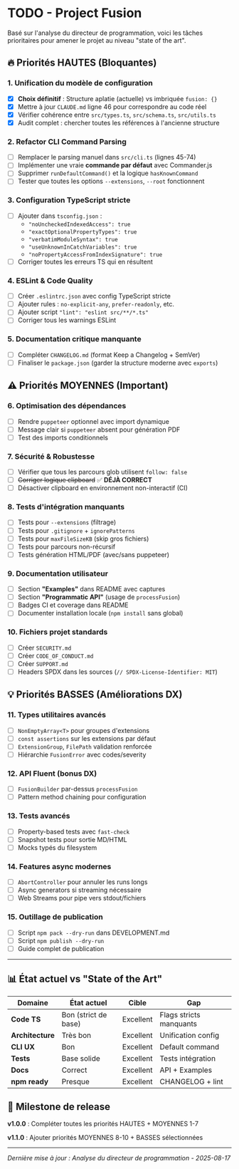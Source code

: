 # TODO - Project Fusion

Basé sur l'analyse du directeur de programmation, voici les tâches prioritaires pour amener le projet au niveau "state of the art".

## 🔥 Priorités HAUTES (Bloquantes)

### 1. Unification du modèle de configuration
- [x] **Choix définitif** : Structure aplatie (actuelle) vs imbriquée `fusion: {}`
- [x] Mettre à jour `CLAUDE.md` ligne 46 pour correspondre au code réel
- [x] Vérifier cohérence entre `src/types.ts`, `src/schema.ts`, `src/utils.ts`
- [x] Audit complet : chercher toutes les références à l'ancienne structure

### 2. Refactor CLI Command Parsing  
- [ ] Remplacer le parsing manuel dans `src/cli.ts` (lignes 45-74)
- [ ] Implémenter une vraie **commande par défaut** avec Commander.js
- [ ] Supprimer `runDefaultCommand()` et la logique `hasKnownCommand`
- [ ] Tester que toutes les options `--extensions`, `--root` fonctionnent

### 3. Configuration TypeScript stricte
- [ ] Ajouter dans `tsconfig.json` :
  - `"noUncheckedIndexedAccess": true`
  - `"exactOptionalPropertyTypes": true` 
  - `"verbatimModuleSyntax": true`
  - `"useUnknownInCatchVariables": true`
  - `"noPropertyAccessFromIndexSignature": true`
- [ ] Corriger toutes les erreurs TS qui en résultent

### 4. ESLint & Code Quality
- [ ] Créer `.eslintrc.json` avec config TypeScript stricte
- [ ] Ajouter rules : `no-explicit-any`, `prefer-readonly`, etc.
- [ ] Ajouter script `"lint": "eslint src/**/*.ts"`
- [ ] Corriger tous les warnings ESLint

### 5. Documentation critique manquante
- [ ] Compléter `CHANGELOG.md` (format Keep a Changelog + SemVer)
- [ ] Finaliser le `package.json` (garder la structure moderne avec `exports`)

## ⚠️ Priorités MOYENNES (Important)

### 6. Optimisation des dépendances
- [ ] Rendre `puppeteer` optionnel avec import dynamique
- [ ] Message clair si `puppeteer` absent pour génération PDF
- [ ] Test des imports conditionnels

### 7. Sécurité & Robustesse  
- [ ] Vérifier que tous les parcours glob utilisent `follow: false`
- [ ] ~~Corriger logique clipboard~~ ✅ **DÉJÀ CORRECT**
- [ ] Désactiver clipboard en environnement non-interactif (CI)

### 8. Tests d'intégration manquants
- [ ] Tests pour `--extensions` (filtrage)
- [ ] Tests pour `.gitignore` + `ignorePatterns` 
- [ ] Tests pour `maxFileSizeKB` (skip gros fichiers)
- [ ] Tests pour parcours non-récursif
- [ ] Tests génération HTML/PDF (avec/sans puppeteer)

### 9. Documentation utilisateur
- [ ] Section **"Examples"** dans README avec captures
- [ ] Section **"Programmatic API"** (usage de `processFusion`)
- [ ] Badges CI et coverage dans README
- [ ] Documenter installation locale (`npm install` sans global)

### 10. Fichiers projet standards
- [ ] Créer `SECURITY.md`
- [ ] Créer `CODE_OF_CONDUCT.md` 
- [ ] Créer `SUPPORT.md`
- [ ] Headers SPDX dans les sources (`// SPDX-License-Identifier: MIT`)

## 💡 Priorités BASSES (Améliorations DX)

### 11. Types utilitaires avancés
- [ ] `NonEmptyArray<T>` pour groupes d'extensions
- [ ] `const assertions` sur les extensions par défaut
- [ ] `ExtensionGroup`, `FilePath` validation renforcée
- [ ] Hiérarchie `FusionError` avec codes/severity

### 12. API Fluent (bonus DX)
- [ ] `FusionBuilder` par-dessus `processFusion`
- [ ] Pattern method chaining pour configuration

### 13. Tests avancés
- [ ] Property-based tests avec `fast-check`
- [ ] Snapshot tests pour sortie MD/HTML
- [ ] Mocks typés du filesystem

### 14. Features async modernes
- [ ] `AbortController` pour annuler les runs longs
- [ ] Async generators si streaming nécessaire
- [ ] Web Streams pour pipe vers stdout/fichiers

### 15. Outillage de publication
- [ ] Script `npm pack --dry-run` dans DEVELOPMENT.md
- [ ] Script `npm publish --dry-run` 
- [ ] Guide complet de publication

---

## 📊 État actuel vs "State of the Art"

| Domaine | État actuel | Cible | Gap |
|---------|-------------|-------|-----|
| **Code TS** | Bon (strict de base) | Excellent | Flags stricts manquants |
| **Architecture** | Très bon | Excellent | Unification config |
| **CLI UX** | Bon | Excellent | Default command |
| **Tests** | Base solide | Excellent | Tests intégration |
| **Docs** | Correct | Excellent | API + Examples |
| **npm ready** | Presque | Excellent | CHANGELOG + lint |

## 🎯 Milestone de release

**v1.0.0** : Compléter toutes les priorités HAUTES + MOYENNES 1-7

**v1.1.0** : Ajouter priorités MOYENNES 8-10 + BASSES sélectionnées

---

*Dernière mise à jour : Analyse du directeur de programmation - 2025-08-17*